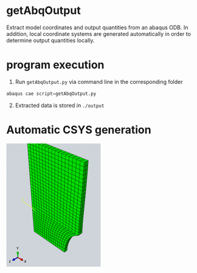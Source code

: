 # getAbqOutput
Extract model coordinates and output quantities from an abaqus ODB. In addition, local coordinate systems are generated automatically in order to determine output quantities locally.


# program execution
1. Run `getAbqOutput.py` via command line in the corresponding folder
````python
abaqus cae script=getAbqOutput.py
````
2. Extracted data is stored in `./output`


# Automatic CSYS generation
![](doc/CSYS_generation.gif)

